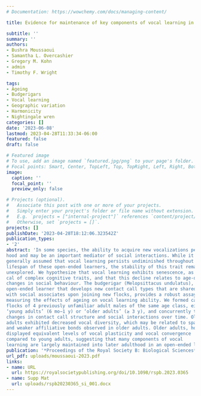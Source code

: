 ```yaml
---
# Documentation: https://wowchemy.com/docs/managing-content/

title: Evidence for maintenance of key components of vocal learning in ageing budgerigars despite diminished affiliative social interaction

subtitle: ''
summary: ''
authors:
- Bushra Moussaoui
- Samantha L. Overcashier
- Gregory M. Kohn
- admin
- Timothy F. Wright 

tags:
- Ageing
- Budgerigars
- Vocal learning
- Geographic variation
- Harmonicity
- Nightingale wren
categories: []
date: '2023-06-08'
lastmod: 2023-04-28T11:33:34-06:00
featured: false
draft: false

# Featured image
# To use, add an image named `featured.jpg/png` to your page's folder.
# Focal points: Smart, Center, TopLeft, Top, TopRight, Left, Right, BottomLeft, Bottom, BottomRight.
image:
  caption: ''
  focal_point: ''
  preview_only: false

# Projects (optional).
#   Associate this post with one or more of your projects.
#   Simply enter your project's folder or file name without extension.
#   E.g. `projects = ["internal-project"]` references `content/project/deep-learning/index.md`.
#   Otherwise, set `projects = []`.
projects: []
publishDate: '2023-04-28T18:12:06.323542Z'
publication_types:
- '2'
abstract: 'In some species, the ability to acquire new vocalizations persists into adult-
hood and may be an important mediator of social interactions. While it is
generally assumed that vocal learning persists undiminished throughout the
lifespan of these open-ended learners, the stability of this trait remains largely
unexplored. We hypothesize that vocal learning exhibits senescence, as is typi-
cal of complex cognitive traits, and that this decline relates to age-dependent
changes in social behaviour. The budgerigar (Melopsittacus undulatus), an
open-ended learner that develops new contact call types that are shared
with social associates upon joining new flocks, provides a robust assay for
measuring the effects of ageing on vocal learning ability. We formed captive
flocks of 4 previously unfamiliar adult males of the same age class, either
‘young adults’ (6 mo−1 y) or ‘older adults’ (≥ 3 y), and concurrently tracked
changes in contact call structure and social interactions over time. Older
adults exhibited decreased vocal diversity, which may be related to sparser
and weaker affiliative bonds observed in older adults. Older adults, however,
displayed equivalent levels of vocal plasticity and vocal convergence
compared to young adults, suggesting that many components of vocal
learning are largely maintained into later adulthood in an open-ended learner.'
publication: '*Proceedings of the Royal Society B: Biological Sciences*'
url_pdf: uploads/moussaoui-2023.pdf
links:
- name: URL
  url: https://royalsocietypublishing.org/doi/10.1098/rspb.2023.0365
- name: Supp Mat
  url: uploads/rspb20230365_si_001.docx
---
```

